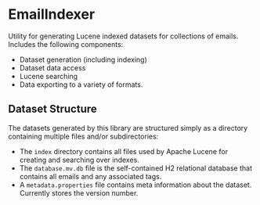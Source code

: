# EmailIndexer
Utility for generating Lucene indexed datasets for collections of emails. Includes the following components:

- Dataset generation (including indexing)
- Dataset data access
- Lucene searching
- Data exporting to a variety of formats.

## Dataset Structure

The datasets generated by this library are structured simply as a directory containing multiple files and/or subdirectories:

- The `index` directory contains all files used by Apache Lucene for creating and searching over indexes.
- The `database.mv.db` file is the self-contained H2 relational database that contains all emails and any associated tags.
- A `metadata.properties` file contains meta information about the dataset. Currently stores the version number.

